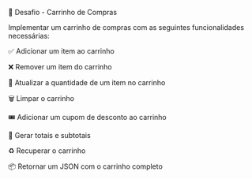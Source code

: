 🛒 Desafio - Carrinho de Compras

Implementar um carrinho de compras com as seguintes funcionalidades necessárias:

✅ Adicionar um item ao carrinho

❌ Remover um item do carrinho

🔄 Atualizar a quantidade de um item no carrinho

🗑 Limpar o carrinho

🎟 Adicionar um cupom de desconto ao carrinho

🧮 Gerar totais e subtotais

♻ Recuperar o carrinho

📦 Retornar um JSON com o carrinho completo
